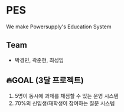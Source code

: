 # PES

We make Powersupply's Education System

## Team

- 박경민, 곽준현, 최성임

## 🔥GOAL (3달 프로젝트)

1. 5명이 동시에 과제를 채점할 수 있는 운영 시스템
2. 70%의 신입생/재학생이 참여하는 질문 시스템
